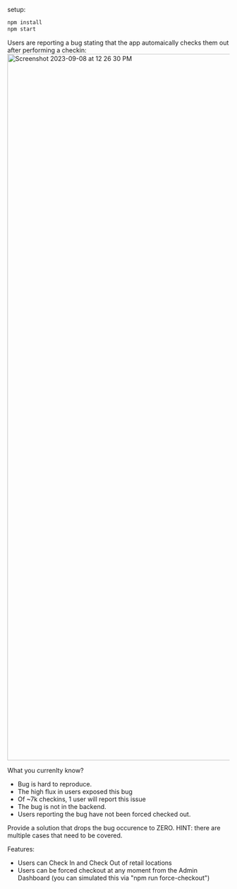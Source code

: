 setup:

```bash
npm install
npm start
```

Users are reporting a bug stating that the app automaically checks them out after performing a checkin:
<img width="1597" alt="Screenshot 2023-09-08 at 12 26 30 PM" src="https://github.com/LuizGsa21/CheckInBug/assets/8405562/a9f114b7-7b16-4c09-95c7-b160d04ce409">


What you currenlty know?
- Bug is hard to reproduce.
- The high flux in users exposed this bug
- Of ~7k checkins, 1 user will report this issue
- The bug is not in the backend.
- Users reporting the bug have not been forced checked out.

Provide a solution that drops the bug occurence to ZERO. HINT: there are multiple cases that need to be covered.

Features:
- Users can Check In and Check Out of retail locations
- Users can be forced checkout at any moment from the Admin Dashboard (you can simulated this via "npm run force-checkout")
